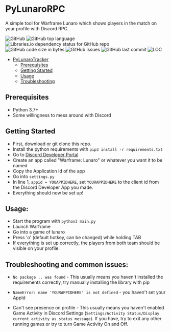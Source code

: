 # PyLunaroRPC
A simple tool for Warframe Lunaro which shows players in the match on your profile with Discord RPC.

![GitHub](https://img.shields.io/github/license/kozabrada123/PyLunaroTracker)
![GitHub top language](https://img.shields.io/github/languages/top/kozabrada123/PyLunaroTracker)
![Libraries.io dependency status for GitHub repo](https://img.shields.io/librariesio/github/kozabrada123/PyLunaroTracker)
![GitHub code size in bytes](https://img.shields.io/github/languages/code-size/kozabrada123/PyLunaroTracker)
![GitHub issues](https://img.shields.io/github/issues/kozabrada123/PyLunaroTracker)
![GitHub last commit](https://img.shields.io/github/last-commit/kozabrada123/PyLunaroTracker)
![LOC](https://img.shields.io/tokei/lines/github/kozabrada123/PyLunaroTracker)



- [PyLunaroTracker](#PyLunaroTracker)
  - [Prerequisites](#prerequisites)
  - [Getting Started](#getting-started)
  - [Usage](#usage)
  - [Troubleshooting](#troubleshooting-and-common-issues)



## Prerequisites

* Python 3.7+
* Some willingness to mess around with Discord



## Getting Started

- First, download or git clone this repo.
- Install the python requirements with `pip3 install -r requirements.txt`
- Go to [Discord Developer Portal](https://discord.com/developers/applications)
- Create an app called "Warframe: Lunaro" or whatever you want it to be named
- Copy the Application Id of the app
- Go into `settings.py`
- In line 1, `appid = YOUAPPIDHERE`, set `YOURAPPIDHERE` to the client id from the Discord Developer App you made.
- Everything should now be set up!

## Usage:

- Start the program with `python3 main.py`
- Launch Warframe
- Go into a game of lunaro
- Press 'o' (default hotkey, can be changed) while holding TAB
- If everything is set up correctly, the players from both team should be visible on your profile.

## Troubleshooting and common issues:

- `No package .. was found` - This usually means you haven't installed the requirements correctly, try manually installing the library with pip

- `NameError: name 'YOURAPPIDHERE' is not defined` - you haven't set your AppId

- Can't see presence on profile - This usually means you haven't enabled Game Activity in Discord Settings (`Settings/Activity Status/Display current activity as status message`). If you have, try to exit any other running games or try to turn Game Activity On and Off. 


